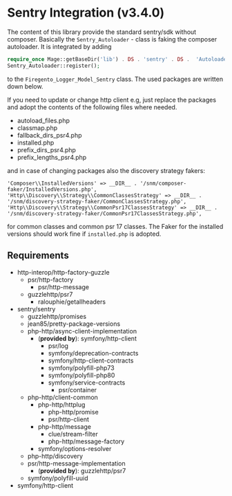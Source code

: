 # Sentry Integration (v3.4.0)

The content of this library provide the standard sentry/sdk without composer. Basically the `Sentry_Autoloader` - class 
is faking the composer autoloader. It is integrated by adding

```php
require_once Mage::getBaseDir('lib') . DS . 'sentry' . DS .  'Autoloader.php';
Sentry_Autoloader::register();
```
to the `Firegento_Logger_Model_Sentry` class. The used packages are written down below.

If you need to update or change http client e.g, just replace the packages and adopt the contents of the following files
where needed.

* autoload_files.php
* classmap.php
* fallback_dirs_psr4.php
* installed.php
* prefix_dirs_psr4.php
* prefix_lengths_psr4.php

and in case of changing packages also the discovery strategy fakers:

    'Composer\\InstalledVersions' => __DIR__ . '/snm/composer-faker/InstalledVersions.php',
    'Http\\Discovery\\Strategy\\CommonClassesStrategy' => __DIR__ . '/snm/discovery-strategy-faker/CommonClassesStrategy.php',
    'Http\\Discovery\\Strategy\\CommonPsr17ClassesStrategy' => __DIR__ . '/snm/discovery-strategy-faker/CommonPsr17ClassesStrategy.php',

for common classes and common psr 17 classes. The Faker for the installed versions should work fine if `installed.php` 
is adopted. 

## Requirements

* http-interop/http-factory-guzzle                                
  * psr/http-factory                                              
    * psr/http-message                                            
  * guzzlehttp/psr7  
    * ralouphie/getallheaders
* sentry/sentry                                                   
  * guzzlehttp/promises
  * jean85/pretty-package-versions                                
  * php-http/async-client-implementation
    * (**provided by**): symfony/http-client                      
      * psr/log                                                   
      * symfony/deprecation-contracts                             
      * symfony/http-client-contracts                             
      * symfony/polyfill-php73                                    
      * symfony/polyfill-php80                                     
      * symfony/service-contracts                                  
        * psr/container   
  * php-http/client-common                                        
    * php-http/httplug                                            
      * php-http/promise                                          
      * psr/http-client 
    * php-http/message
      * clue/stream-filter
      * php-http/message-factory
    * symfony/options-resolver
  * php-http/discovery
  * psr/http-message-implementation
    * (**provided by**): guzzlehttp/psr7
  * symfony/polyfill-uuid
* symfony/http-client